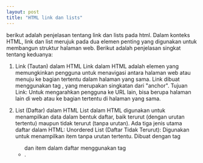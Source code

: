 ```yaml
---
layout: post
title: "HTML link dan lists"
---
```


berikut adalah penjelasan tentang link dan lists pada html.
Dalam konteks HTML, link dan list merujuk pada dua elemen penting yang digunakan untuk membangun struktur halaman web. Berikut adalah penjelasan singkat tentang keduanya:

1. Link (Tautan) dalam HTML
    Link dalam HTML adalah elemen yang memungkinkan pengguna untuk menavigasi antara halaman web atau menuju ke bagian tertentu dalam halaman yang sama. Link dibuat menggunakan tag <a>, yang merupakan singkatan dari "anchor".
    Tujuan Link: Untuk mengarahkan pengguna ke URL lain, bisa berupa halaman lain di web atau ke bagian tertentu di halaman yang sama.
    
2. List (Daftar) dalam HTML
    List dalam HTML digunakan untuk menampilkan data dalam bentuk daftar, baik terurut (dengan urutan tertentu) maupun tidak terurut (tanpa urutan). Ada tiga jenis utama daftar dalam HTML:
    Unordered List (Daftar Tidak Terurut): Digunakan untuk menampilkan item tanpa urutan tertentu. Dibuat dengan tag <ul> dan item dalam daftar menggunakan tag <li>.
    